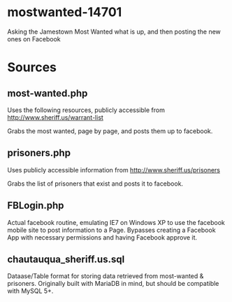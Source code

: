 # mostwanted-14701

Asking the Jamestown Most Wanted what is up, and then posting the new ones on Facebook

# Sources

## most-wanted.php

Uses the following resources, publicly accessible from http://www.sheriff.us/warrant-list

Grabs the most wanted, page by page, and posts them up to facebook.

## prisoners.php

Uses publicly accessible information from http://www.sheriff.us/prisoners

Grabs the list of prisoners that exist and posts it to facebook.

## FBLogin.php

Actual facebook routine, emulating IE7 on Windows XP to use the facebook mobile site to 
post information to a Page. Bypasses creating a Facebook App with necessary permissions 
and having Facebook approve it.

## chautauqua_sheriff.us.sql

Dataase/Table format for storing data retrieved from most-wanted & prisoners. Originally
built with MariaDB in mind, but should be compatible with MySQL 5+.
